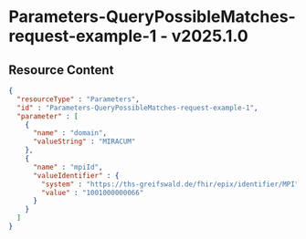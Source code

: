 # Parameters-QueryPossibleMatches-request-example-1 - v2025.1.0



## Resource Content

```json
{
  "resourceType" : "Parameters",
  "id" : "Parameters-QueryPossibleMatches-request-example-1",
  "parameter" : [
    {
      "name" : "domain",
      "valueString" : "MIRACUM"
    },
    {
      "name" : "mpiId",
      "valueIdentifier" : {
        "system" : "https://ths-greifswald.de/fhir/epix/identifier/MPI",
        "value" : "1001000000066"
      }
    }
  ]
}

```
